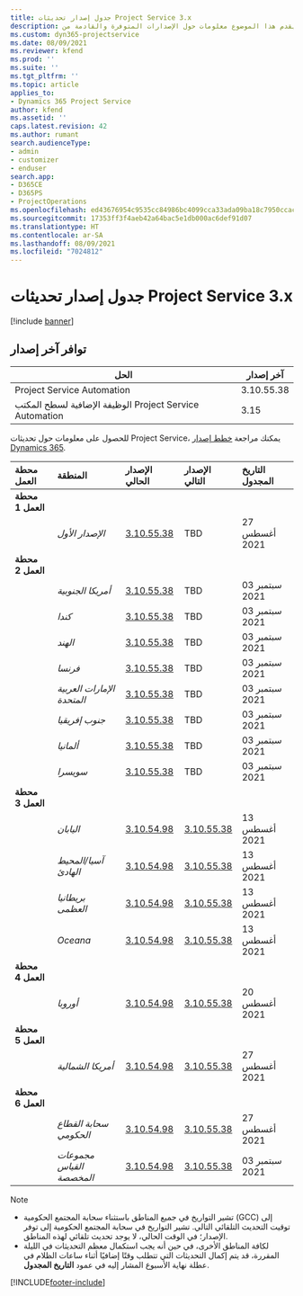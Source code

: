 ```yaml
---
title: جدول إصدار تحديثات Project Service 3.x
description: يقدم هذا الموضوع معلومات حول الإصدارات المتوفرة والقادمة من Dynamics 365 Project Service Automation.
ms.custom: dyn365-projectservice
ms.date: 08/09/2021
ms.reviewer: kfend
ms.prod: ''
ms.suite: ''
ms.tgt_pltfrm: ''
ms.topic: article
applies_to:
- Dynamics 365 Project Service
author: kfend
ms.assetid: ''
caps.latest.revision: 42
ms.author: rumant
search.audienceType:
- admin
- customizer
- enduser
search.app:
- D365CE
- D365PS
- ProjectOperations
ms.openlocfilehash: ed43676954c9535cc84986bc4099cca33ada09ba18c7950ccacb0dec575d0636
ms.sourcegitcommit: 17353ff3f4aeb42a64bac5e1db000ac6def91d07
ms.translationtype: HT
ms.contentlocale: ar-SA
ms.lasthandoff: 08/09/2021
ms.locfileid: "7024812"
---
```

# <a name="update-release-schedule-for-project-service-3x"></a>جدول إصدار تحديثات Project Service 3.x

[!include [banner](../includes/psa-now-project-operations.md)]

## <a name="latest-version-availability"></a>توافر آخر إصدار

| الحل  | آخر إصدار |
|-------|----|
| Project Service Automation    | 3.10.55.38 |
| الوظيفة الإضافية لسطح المكتب Project Service Automation                | 3.15          |

للحصول على معلومات حول تحديثات Project Service، يمكنك مراجعة [خطط إصدار Dynamics 365](/dynamics365/release-plans/). 

| محطة العمل  | المنطقة | الإصدار الحالي | الإصدار التالي |  التاريخ المجدول
| :---   | :---   | :---   | :---   |:---   |         
|<strong>محطة العمل 1</strong> | |  |  | |
| | <i>الإصدار الأول</i> | [3.10.55.38](whats-new-ur-34.md) | TBD | 27 ‏‏أغسطس 2021
|<strong>محطة العمل 2</strong> | |  |  | |
| | <i>أمريكا الجنوبية</i> | [3.10.55.38](whats-new-ur-34.md) | TBD | 03 سبتمبر 2021
| | <i>كندا</i> | [3.10.55.38](whats-new-ur-34.md) | TBD | 03 سبتمبر 2021
| | <i>الهند</i> | [3.10.55.38](whats-new-ur-34.md) | TBD | 03 سبتمبر 2021
| | <i>فرنسا</i> | [3.10.55.38](whats-new-ur-34.md) | TBD | 03 سبتمبر 2021
| | <i>الإمارات العربية المتحدة</i> | [3.10.55.38](whats-new-ur-34.md) | TBD | 03 سبتمبر 2021
| | <i>جنوب إفريقيا</i> | [3.10.55.38](whats-new-ur-34.md) | TBD | 03 سبتمبر 2021
| | <i>ألمانيا</i> | [3.10.55.38](whats-new-ur-34.md) | TBD | 03 سبتمبر 2021
| | <i>سويسرا</i> | [3.10.55.38](whats-new-ur-34.md) | TBD | 03 سبتمبر 2021
|<strong>محطة العمل 3</strong> | |  |  | |
| | <i>اليابان</i> | [3.10.54.98](whats-new-ur-33.md) | [3.10.55.38](whats-new-ur-34.md) | 13 ‏‏أغسطس 2021
| | <i>آسيا/المحيط الهادئ</i> | [3.10.54.98](whats-new-ur-33.md) | [3.10.55.38](whats-new-ur-34.md) | 13 ‏‏أغسطس 2021
| | <i>بريطانيا العظمى</i> | [3.10.54.98](whats-new-ur-33.md) | [3.10.55.38](whats-new-ur-34.md) | 13 ‏‏أغسطس 2021
| | <i>Oceana</i> | [3.10.54.98](whats-new-ur-33.md) | [3.10.55.38](whats-new-ur-34.md) | 13 ‏‏أغسطس 2021
|<strong>محطة العمل 4</strong> | |  |  | |
| | <i>أوروبا</i> | [3.10.54.98](whats-new-ur-33.md) | [3.10.55.38](whats-new-ur-34.md) | 20 ‏‏أغسطس 2021
|<strong>محطة العمل 5</strong> | |  |  | |
| | <i>أمريكا الشمالية</i> | [3.10.54.98](whats-new-ur-33.md) | [3.10.55.38](whats-new-ur-34.md) | 27 ‏‏أغسطس 2021
|<strong>محطة العمل 6</strong> | |  |  | |
| | <i>سحابة القطاع الحكومي</i> | [3.10.54.98](whats-new-ur-33.md) | [3.10.55.38](whats-new-ur-34.md) | 27 ‏‏أغسطس 2021
| | <i>مجموعات القياس المخصصة</i> | [3.10.54.98](whats-new-ur-33.md) | [3.10.55.38](whats-new-ur-34.md) | 03 سبتمبر 2021

>[!Note]
> - تشير التواريخ في جميع المناطق باستثناء سحابة المجتمع الحكومية (GCC) إلى توقيت التحديث التلقائي التالي. تشير التواريخ في سحابة المجتمع الحكومية إلى توفر الإصدار؛ في الوقت الحالي، لا يوجد تحديث تلقائي لهذه المناطق.
> - لكافة المناطق الأخرى، في حين أنه يجب استكمال معظم التحديثات في الليلة المقررة، قد يتم إكمال التحديثات التي تتطلب وقتًا إضافيًا أثناء ساعات الظلام في عطلة نهاية الأسبوع المشار إليه في عمود **التاريخ المجدول**.


[!INCLUDE[footer-include](../includes/footer-banner.md)]

